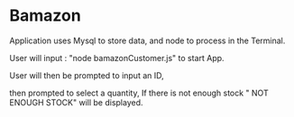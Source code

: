 # Bamazon

Application uses Mysql to store data, and node to process in the Terminal.

User will input : "node bamazonCustomer.js" to start App.

User will then be prompted to input an ID,

then prompted to select a quantity, If there is not enough stock " NOT ENOUGH STOCK" will be displayed.



